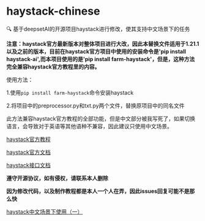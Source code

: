 # haystack-chinese
:mag: 基于deepsetAI的开源项目haystack进行修改，使其支持中文场景下的任务

**注意：haystack官方最新版本对整体项目进行大改，因此本替换文件适用于1.21.1以及之前的版本，目前在haystack官方项目中使用的安装命令是'pip install haystack-ai',而本项目使用的是'pip install farm-haystack'，但是，这种方法完全兼容haystack官方教程里的内容。**

使用方法：

  1.使用`pip install farm-haystack`命令安装haystack
  
  2.将项目中的preprocessor.py和txt.py两个文件，替换原项目中的同名文件


此方法兼容haystack官方教程的全部功能，但是中文部分被我写死了，如果切换语言，会导致对于英语等其他语种不兼容，因此建议只使用中文场景。

[haystack官方教程](https://haystack.deepset.ai/tutorials/01_basic_qa_pipeline)

[haystack官方文档](https://docs.haystack.deepset.ai/docs/intro)

[haystack接口文档](https://docs.haystack.deepset.ai/reference/agent-api)


**遵守开源协议，如有侵权，请联系本人删除**

**因为修改代码，以及制作教程都是本人一个人在弄，因此issues回复可能不是那么快**

[haystack中文场景下使用（一）](https://zhuanlan.zhihu.com/p/669982164)

